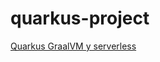 # quarkus-project

[Quarkus GraalVM y serverless](https://www.youtube.com/playlist?list=PLHC-DiueSVwK2qHekM3sHYxiXV2e3F7nT)